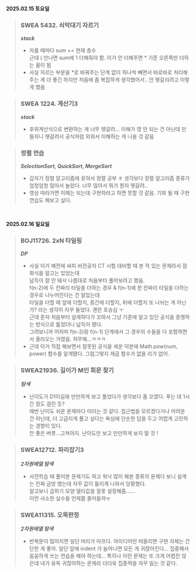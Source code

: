 **2025.02.15 토요일**  
> ### SWEA 5432. 쇠막대기 자르기  
> ***stack***  
> - 자를 때마다 sum += 현재 층수  
> 근데 ( 만나면 sum에 1 더해줘야 함. 이거 안 더해주면 * 기준 오른쪽만 더하는 꼴이 됨  
> - 사실 자르는 부분을 *로 바꿔주는 단계 없이 하나씩 빼면서 바로바로 처리해주는 게 더 좋긴 하지만 처음에 좀 복잡하게 생각했어서...안 헷갈리려고 이렇게 했음

> ### SWEA 1224. 계산기3  
> ***stack***  
> - 후위계산식으로 변환하는 게 너무 헷갈려... 이해가 영 안 되는 건 아닌데 만들자니 헷갈려서 공식처럼 외워서 이해하는 게 나을 것 같음

> ### 정렬 연습
> ***SelectionSort, QuickSort, MergeSort***  
> - 갑자기 정렬 알고리즘에 꽂혀서 정렬 공부 ㅎ 생각보다 정렬 알고리즘 종류가 엄청엄청 많아서 놀랐다. 너무 많아서 뭐가 뭔지 헷갈려..
> - 영상 따라가면 이해는 되는데 구현하라고 하면 못할 것 같음. 기회 될 때 구현 연습도 해보고 싶다.

<br>

**2025.02.16 일요일**  
> ### BOJ11726. 2xN 타일링  
> ***DP***  
> - 사실 이거 예전에 싸피 비전공자 CT 시험 대비할 때 본 적 있는 문제라서 점화식을 알고는 있었는데  
> 납득이 잘 안 돼서 나름대로 처음부터 풀어보려고 했음.  
> f(n-2)에 두 칸짜리 타일을 더하는 경우 & f(n-1)에 한 칸짜리 타일을 더하는 경우로 나누어진다는 건 알았는데  
> 타일을 더할 때 앞에 더할지, 중간에 더할지, 뒤에 더할지 또 나뉘는 게 아닌가? 라는 생각이 자꾸 들었다. 괜한 호승심 ㅜ  
> 근데 혼자 처음부터 설계하다가 꼬여서 그냥 기존에 알고 있던 공식을 증명하는 방식으로 틀었더니 납득이 됐다.  
> 그려보니까 어차피 f(n-2)랑 f(n-1) 단계에서 그 경우의 수들을 다 포함하면서 올라오는 거였음. 허무해...ㅋㅋㅋ   
> - 근데 이거 직접 해보면서 잘못된 공식을 세운 덕분에 Math.pow(num, power) 함수를 알게됐다. 그럼그렇지 제곱 함수가 없을 리가 없어.

> ### SWEA21936. 길이가 M인 회문 찾기
> ***탐색***
> - 난이도가 D1이길래 만만하게 보고 풀었다가 생각보다 좀 꼬였다. 푸는 데 1시간 정도 걸린 듯?  
> 매번 난이도 쉬운 문제마다 이러는 것 같다.
> 접근법을 모르겠다거나 어려운 건 아닌데, 더 고급지게 풀고 싶다는 욕심에 단순한 답을 두고 어렵게 고민하는 경향이 있다.  
> 안 좋은 버릇...고쳐야지. 난이도만 보고 만만하게 보지 말 것 !


> ### SWEA12712. 파리잡기3
> ***2차원배열 탐색***
> - 사전학습 때 풀어본 문제기도 하고 워낙 많이 해본 종류의 문제다 보니 설계는 진짜 금방 했는데 자꾸 값이 틀리게 나와서 당황했다.  
> 알고보니 곱하기 모양 델타값을 잘못 설정해줌......  
> 이런 사소한 실수들 언제쯤 줄어들까ㅠ


> ### SWEA11315. 오목판정
> ***2차원배열 탐색***
> - 반복문이 많아지면 일단 머리가 아프다. 아이디어만 떠올리면 구현 자체는 간단한 게 좋아. 일단 앞에 indent 가 늘어나면 모든 게 귀찮아진다... 집중해서 꼼꼼하게 쓰는 연습을 해야 하는데... 특히나 이런 문제는 또 크게 어렵진 않은데 내가 유독 귀찮아하는 문제라 더더욱 집중력을 자꾸 잃는 것 같다.